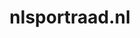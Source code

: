 ---
layout: post
title:  "nlsportraad.nl"
internal_url:  "/dutchgov/nlsportraad.nl.html"
subdomains_count: 3
all_subdomains_count: 3
urls_count: 3
ssl_rank: 0
http_rank: 60
url_link: /data/nlsportraad.nl/urls.txt
all_subdomains_link: /data/nlsportraad.nl/all_subdomains.txt
subdomains_link: /data/nlsportraad.nl/subdomains.txt
categories: dutchgov
---